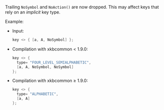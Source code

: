 Trailing `NoSymbol` and `NoAction()` are now dropped. This may affect
keys that rely on an *implicit* key type.

Example:
- Input:
  ```c
  key <> { [a, A, NoSymbol] };
  ```
- Compilation with xkbcommon \< 1.9.0:
  ```c
  key <> {
    type= "FOUR_LEVEL_SEMIALPHABETIC",
    [a, A, NoSymbol, NoSymbol]
  };
  ```

- Compilation with xkbcommon ≥ 1.9.0:
  ```c
  key <> {
    type= "ALPHABETIC",
    [a, A]
  };
  ```
